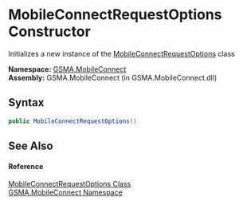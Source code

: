 MobileConnectRequestOptions Constructor
=======================================
Initializes a new instance of the [MobileConnectRequestOptions][1] class

**Namespace:** [GSMA.MobileConnect][2]  
**Assembly:** GSMA.MobileConnect (in GSMA.MobileConnect.dll)

Syntax
------

```csharp
public MobileConnectRequestOptions()
```


See Also
--------

#### Reference
[MobileConnectRequestOptions Class][1]  
[GSMA.MobileConnect Namespace][2]  

[1]: README.md
[2]: ../README.md
[3]: ../../_icons/Help.png